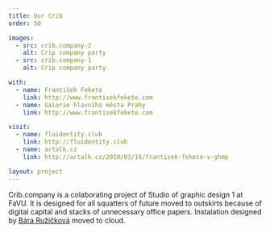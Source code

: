 ```yaml
---
title: Our Crib
order: 50

images:
  - src: crib.company-2
    alt: Crip company party
  - src: crib.company-1
    alt: Crip company party

with:
  - name: František Fekete
    link: http://www.frantisekfekete.com
  - name: Galerie hlavního města Prahy
    link: http://www.frantisekfekete.com

visit:
  - name: fluidentity.club
    link: http://fluidentity.club
  - name: artalk.cz
    link: http://artalk.cz/2018/03/16/frantisek-fekete-v-ghmp

layout: project
---
```

Crib.company is a colaborating project of Studio of graphic design 1 at FaVU. It is designed for all squatters of future moved to outskirts because of digital capital and  stacks of unnecessary office papers. Instalation designed by <a href="https://bara.fun">Bára&nbsp;Ružičková</a> moved to cloud.
